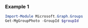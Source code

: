 ### Example 1
``` powershell
Import-Module Microsoft.Graph.Groups
Get-MgGroupPhoto -GroupId $groupId
```
